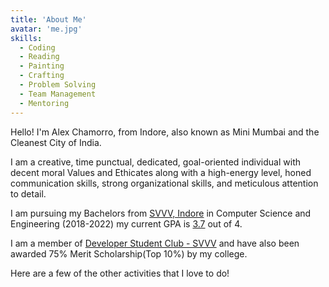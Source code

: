 ```yaml
---
title: 'About Me'
avatar: 'me.jpg'
skills:
  - Coding
  - Reading
  - Painting
  - Crafting
  - Problem Solving
  - Team Management
  - Mentoring
---
```


Hello! I'm Alex Chamorro, from Indore, also known as Mini Mumbai and the Cleanest City of India.

I am a creative, time punctual, dedicated, goal-oriented individual with decent moral Values and Ethicates along with a high-energy level, honed communication skills, strong organizational skills, and meticulous attention to detail.

I am pursuing my Bachelors from [SVVV, Indore](https://www.svvv.edu.in/) in Computer Science and Engineering (2018-2022) my current GPA is [3.7]() out of 4.

I am a member of [Developer Student Club - SVVV](https://dsc.community.dev/shri-vaishnav-vidyapeeth-vishwavidyalaya/) and have also been awarded 75% Merit Scholarship(Top 10%) by my college.

Here are a few of the other activities that I love to do!
